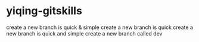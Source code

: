 # yiqing-gitskills
create a new branch is quick & simple
create a new branch is quick
create a new branch is quick and simple
create a new branch called dev